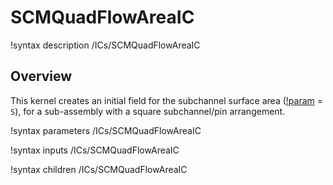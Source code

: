 # SCMQuadFlowAreaIC

!syntax description /ICs/SCMQuadFlowAreaIC

## Overview

<!-- -->

This kernel creates an initial field for the subchannel surface area ([!param](/ICs/SCMQuadFlowAreaIC/variable) = `S`), for a sub-assembly with a square subchannel/pin arrangement.

!syntax parameters /ICs/SCMQuadFlowAreaIC

!syntax inputs /ICs/SCMQuadFlowAreaIC

!syntax children /ICs/SCMQuadFlowAreaIC
